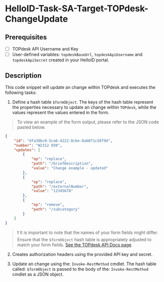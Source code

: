 # HelloID-Task-SA-Target-TOPdesk-ChangeUpdate

## Prerequisites

- [ ] TOPdesk API Username and Key
- [ ] User-defined variables: `topdeskBaseUrl`, `topdeskApiUsername` and `topdeskApiSecret` created in your HelloID portal.

## Description

This code snippet will update an change within TOPdesk and executes the following tasks:

1. Define a hash table `$formObject`. The keys of the hash table represent the properties necessary to update an change within `TOPdesk`, while the values represent the values entered in the form.

> To view an example of the form output, please refer to the JSON code pasted below.

```json
{
    "id": "dfa38bc0-5ca6-4222-8cbe-8ab071c58f9d",
    "number": "W2312 030",
    "updates": [
        {
            "op": "replace",
            "path": "/briefDescription",
            "value": "Change example - updated"
        },
        {
            "op": "replace",
            "path": "/externalNumber",
            "value": "12345678"
        },
        {
            "op": "remove",
            "path": "/subcategory"
        }
    ]
}
```

> :exclamation: It is important to note that the names of your form fields might differ. Ensure that the `$formObject` hash table is appropriately adjusted to match your form fields.
> [See the TOPdesk API Docs page](https://developers.topdesk.com/explorer/?page=change#/Working%20as%20an%20operator/patch_operatorChanges__identifier_)

2. Creates authorization headers using the provided API key and secret.

3. Update an change using the: `Invoke-RestMethod` cmdlet. The hash table called: `$formObject` is passed to the body of the: `Invoke-RestMethod` cmdlet as a JSON object.